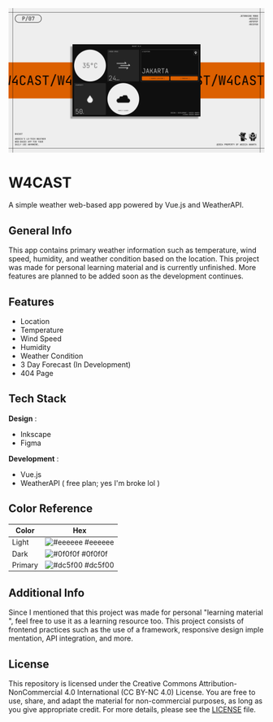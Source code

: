 ![Vue Weather App](design/poster.jpg)

# W4CAST

A simple weather web-based app powered by Vue.js and WeatherAPI.

## General Info

This app contains primary weather information such as temperature, wind speed, humidity, and weather condition based on the location. This project was made for personal learning material and is currently unfinished. More features are planned to be added soon as the development continues.

## Features

- Location
- Temperature
- Wind Speed
- Humidity
- Weather Condition
- 3 Day Forecast (In Development)
- 404 Page

## Tech Stack

**Design** :

- Inkscape
- Figma

**Development** :

- Vue.js
- WeatherAPI ( free plan; yes I'm broke lol )

## Color Reference

| Color   | Hex                                                              |
| ------- | ---------------------------------------------------------------- |
| Light   | ![#eeeeee](https://via.placeholder.com/10/eeeeee?text=+) #eeeeee |
| Dark    | ![#0f0f0f](https://via.placeholder.com/10/0f0f0f?text=+) #0f0f0f |
| Primary | ![#dc5f00](https://via.placeholder.com/10/dc5f00?text=+) #dc5f00 |

## Additional Info

Since I mentioned that this project was made for personal "learning material", feel free to use it as a learning resource too. This project consists of frontend practices such as the use of a framework, responsive design implementation, API integration, and more.

## License

This repository is licensed under the Creative Commons Attribution-NonCommercial 4.0 International (CC BY-NC 4.0) License. You are free to use, share, and adapt the material for non-commercial purposes, as long as you give appropriate credit. For more details, please see the [LICENSE](./LICENSE.txt) file.
